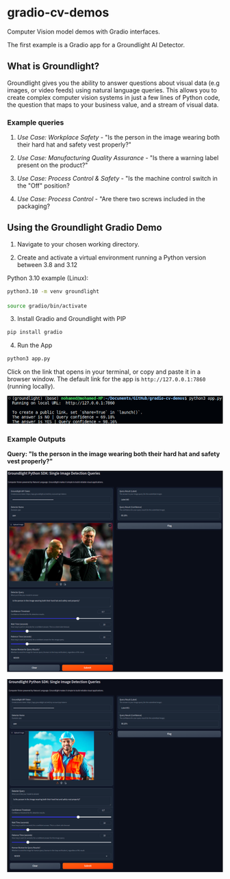 # gradio-cv-demos

Computer Vision model demos with Gradio interfaces.

The first example is a Gradio app for a Groundlight AI Detector.

## What is Groundlight?

Groundlight gives you the ability to answer questions about visual data (e.g images, or video feeds) using natural language queries. This allows you to create complex computer vision systems in just a few lines of Python code, the question that maps to your business value, and a stream of visual data.

### Example queries

1. *Use Case: Workplace Safety* - "Is the person in the image wearing both their hard hat and safety vest properly?"

2. *Use Case: Manufacturing Quality Assurance* - "Is there a warning label present on the product?"

3. *Use Case: Process Control & Safety* - "Is the machine control switch in the "Off" position?

4. *Use Case: Process Control* - "Are there two screws included in the packaging?

## Using the Groundlight Gradio Demo

1. Navigate to your chosen working directory.

2. Create and activate a virtual environment running a Python version between 3.8 and 3.12

Python 3.10 example (Linux):

```bash
python3.10 -m venv groundlight

source gradio/bin/activate
```

3. Install Gradio and Groundlight with PIP

```bash
pip install gradio
```

4. Run the App

```bash
python3 app.py
```

Click on the link that opens in your terminal, or copy and paste it in a browser window. The default link for the app is `http://127.0.0.1:7860` (running locally).

![Sample Terminal Output](/assets/terminal_output.png)

### Example Outputs

**Query: "Is the person in the image wearing both their hard hat and safety vest properly?"**

![Negative Example - Sample Query](/assets/app_example.png)

![Positive Example - Sample Query](/assets/app_example1.png)
